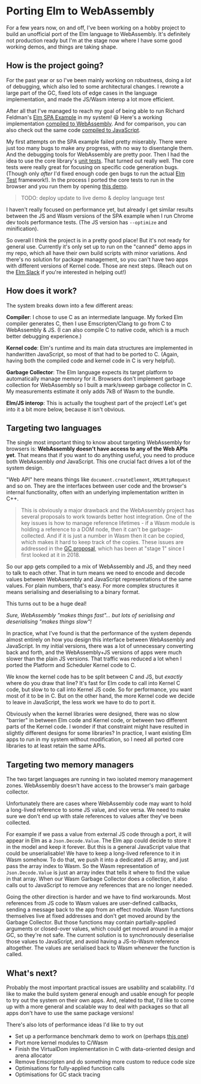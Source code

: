 # Porting Elm to WebAssembly

For a few years now, on and off, I've been working on a hobby project to build an unofficial port of the Elm language to WebAssembly. It's definitely not production ready but I'm at the stage now where I have some good working demos, and things are taking shape.



## How is the project going?

For the past year or so I've been mainly working on robustness, doing a _lot_ of debugging, which also led to some architectural changes. I rewrote a large part of the GC, fixed lots of edge cases in the language implementation, and made the JS/Wasm interop a lot more efficient.

After all that I've managed to reach my goal of being able to run Richard Feldman's [Elm SPA Example](https://github.com/rtfeldman/elm-spa-example) in my system! :smiley: Here's a working implementation [compiled to WebAssembly](https://brian-carroll.github.io/elm_c_wasm/elm-spa-example-wasm/). And for comparison, you can also check out the same code [compiled to JavaScript](https://brian-carroll.github.io/elm_c_wasm/elm-spa-example-js/).

My first attempts on the SPA example failed pretty miserably. There were just too many bugs to make any progress, with no way to disentangle them. And the debugging tools for WebAssembly are pretty poor. Then I had the idea to use the core library's [unit tests](https://github.com/elm/core/tree/master/tests/tests/Test). That turned out really well. The core tests were really great for focusing on specific code generation bugs. (Though only *after* I'd fixed enough code gen bugs to run the actual [Elm Test](https://github.com/elm-explorations/test) framework!). In the process I ported the core tests to run in the browser and you run them by opening [this demo]().

>  TODO: deploy update to live demo & deploy language test

I haven't really focused on performance yet, but already I get similar results between the JS and Wasm versions of the SPA example when I run Chrome dev tools performance tests. (The JS version has `--optimize` and minification).

So overall I think the project is in a pretty good place! But it's not ready for general use. Currently it's only set up to run on the "canned" demo apps in my repo, which all have their own build scripts with minor variations. And there's no solution for package management, so you can't have two apps with different versions of Kernel code. Those are next steps. (Reach out on the [Elm Slack](https://elmlang.herokuapp.com/) if you're interested in helping out!)



## How does it work?

The system breaks down into a few different areas:

**Compiler**: I chose to use C as an intermediate language. My forked Elm compiler generates C, then I use Emscripten/Clang to go from C to WebAssembly & JS. (I can also compile C to native code, which is a much better debugging experience.)

**Kernel code**: Elm's runtime and its main data structures are implemented in handwritten JavaScript, so most of that had to be ported to C. (Again, having both the compiled code and kernel code in C is very helpful).

**Garbage Collector**: The Elm language expects its target platform to automatically manage memory for it. Browsers don't implement garbage collection for WebAssembly so I built a mark/sweep garbage collector in C. My measurements estimate it only adds 7kB of Wasm to the bundle.

**Elm/JS interop**: This is actually the toughest part of the project! Let's get into it a bit more below, because it isn't obvious.



## Targeting two languages

The single most important thing to know about targeting WebAssembly for browsers is: **WebAssembly doesn't have access to any of the Web APIs yet**. That means that if you want to do anything useful, you need to produce both WebAssembly _and_ JavaScript. This one crucial fact drives a lot of the system design.

"Web API" here means things like `document.createElement`, `XMLHttpRequest` and so on. They are the interfaces between user code and the browser's internal functionality, often with an underlying implementation written in C++.

> This is obviously a major drawback and the WebAssembly project has several proposals to work towards better host integration. One of the key issues is how to manage reference lifetimes - if a Wasm module is holding a reference to a DOM node, then it can't be garbage-collected. And if it is just a number in Wasm then it can be copied, which makes it hard to keep track of the copies. These issues are addressed in the [GC proposal](https://github.com/WebAssembly/gc/blob/master/proposals/gc/Overview.md), which has been at "stage 1" since I first looked at it in 2018.

So our app gets compiled to a mix of WebAssembly and JS, and they need to talk to each other. That in turn means we need to encode and decode values between WebAssembly and JavaScript representations of the same values. For plain numbers, that's easy. For more complex structures it means serialising and deserialising to a binary format.

This turns out to be a huge deal!

*Sure, WebAssembly "makes things fast"... but lots of serialising and deserialising "makes things slow"!*

In practice, what I've found is that the performance of the system depends almost entirely on how you design this interface between WebAssembly and JavaScript. In my initial versions, there was a lot of unnecessary converting back and forth, and the WebAssembly+JS versions of apps were much slower than the plain JS versions. That traffic was reduced a lot when I ported the Platform and Scheduler Kernel code to C.

We know the kernel code has to be split between C and JS, but *exactly* where do you draw that line? It's fast for Elm code to call into Kernel C code, but slow to to call into Kernel JS code. So for performance, you want most of it to be in C. But on the other hand, the more Kernel code we decide to leave in JavaScript, the less work we have to do to port it.

Obviously when the kernel libraries were designed, there was no slow "barrier" in between Elm code and Kernel code, or between two different parts of the Kernel code. I wonder if that constraint might have resulted in slightly different designs for some libraries? In practice, I want existing Elm apps to run in my system without modification, so I need all ported core libraries to at least retain the same APIs.



## Targeting two memory managers

The two target languages are running in two isolated memory management zones. WebAssembly doesn't have access to the browser's main garbage collector.

Unfortunately there are cases where WebAssembly code may want to hold a long-lived reference to some JS value, and vice versa. We need to make sure we don't end up with stale references to values after they've been collected.

For example if we pass a value from external JS code through a port, it will appear in Elm as a `Json.Decode.Value`. The Elm app could decide to store it in the model and keep it forever. But this is a general JavaScript value that could be unserialisable! We have to keep a long-lived reference to it in Wasm somehow. To do that, we push it into a dedicated JS array, and just pass the array index to Wasm. So the Wasm representation of `Json.Decode.Value` is just an array index that tells it where to find the value in that array. When our Wasm Garbage Collector does a collection, it also calls out to JavaScript to remove any references that are no longer needed.

Going the other direction is harder and we have to find workarounds. Most references from JS code to Wasm values are user-defined callbacks, sending a message back to the app from an effect module. Wasm functions themselves live at fixed addresses and don't get moved around by the Garbage Collector. But those functions may contain partially-applied arguments or closed-over values, which could get moved around in a major GC, so they're not safe. The current solution is to synchronously deserialise those values to JavaScript, and avoid having a JS-to-Wasm reference altogether. The values are serialised back to Wasm whenever the function is called.



## What's next?

Probably the most important practical issues are usability and scalability. I'd like to make the build system general enough and usable enough for people to try out the system on their own apps. And, related to that, I'd like to come up with a more general and scalable way to deal with packages so that all apps don't have to use the same package versions!

There's also lots of performance ideas I'd like to try out

- Set up a performance benchmark demo to work on (perhaps [this one](https://krausest.github.io/js-framework-benchmark/2021/table_chrome_93.0.4577.63.html))
- Port more kernel modules to C/Wasm
- Finish the VirtualDom implementation in C with data-oriented design and arena allocator
- Remove Emscripten and do something more custom to reduce code size
- Optimisations for fully-applied function calls
- Optimisations for GC stack tracing

